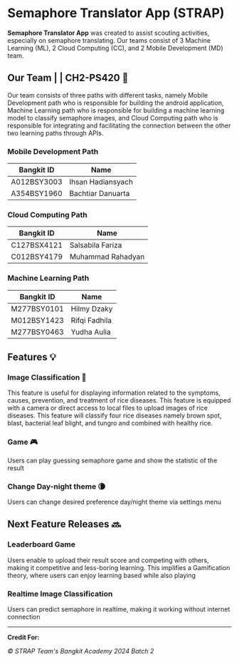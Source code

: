 # Semaphore Translator App (STRAP) 

**Semaphore Translator App** was created to assist scouting activities, especially on semaphore translating. Our teams consist of 3 Machine Learning (ML), 2 Cloud Computing (CC), and 2 Mobile Development (MD) team.


## Our Team | | CH2-PS420 🤝

Our team consists of three paths with different tasks, namely Mobile Development path who is responsible for building the android application, Machine Learning path who is responsible for building a machine learning model to classify semaphore images, and Cloud Computing path who is responsible for integrating and facilitating the connection between the other two learning paths through APIs.

### Mobile Development Path
| Bangkit ID | Name |
|------------|------|
| A012BSY3003 | Ihsan Hadiansyach |
| A354BSY1960 | Bachtiar Danuarta |

### Cloud Computing Path
| Bangkit ID | Name |
|------------|------|
| C127BSX4121 | Salsabila Fariza |
| C012BSY4179 | Muhammad Rahadyan |

### Machine Learning Path
| Bangkit ID | Name |
|------------|------|
| M277BSY0101 | Hilmy Dzaky |
| M012BSY1423 | Rifqi Fadhila |
| M277BSY0463 | Yudha Aulia|

## Features 💡

### Image Classification 🧠

This feature is useful for displaying information related to the symptoms, causes, prevention, and treatment of rice diseases. This feature is equipped with a camera or direct access to local files to upload images of rice diseases.  This feature will classify four rice diseases namely brown spot, blast, bacterial leaf blight, and tungro and combined with healthy rice.

### Game 🎮

Users can play guessing semaphore game and show the statistic of the result

### Change Day-night theme 🌘

Users can change desired preference day/night theme via settings menu

## Next Feature Releases 🔜

### Leaderboard Game

Users enable to upload their result score and competing with others, making it competitive and less-boring learning. This implifies a Gamification theory, where users can enjoy learning based while also playing 

### Realtime Image Classification

Users can predict semaphore in realtime, making it working without internet connection

---------------------------------------------------------------------------------------------------------------------------------------------------------------------
**Credit For:**

*_© STRAP Team's Bangkit Academy 2024 Batch 2_*
